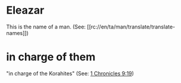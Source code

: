 # Eleazar

This is the name of a man. (See: [[rc://en/ta/man/translate/translate-names]])

# in charge of them

"in charge of the Korahites" (See: [1 Chronicles 9:19](../09/19.md))

